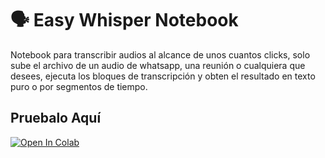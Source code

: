 # 🗣 Easy Whisper Notebook

Notebook para transcribir audios al alcance de unos cuantos clicks, solo sube el archivo de un audio de whatsapp, una reunión o cualquiera que desees,
ejecuta los bloques de transcripción y obten el resultado en texto puro o por segmentos de tiempo.

## Pruebalo Aquí
<a target="_blank" href="https://colab.research.google.com/github/https://colab.research.google.com/drive/1YOVDNzZcNm0hOQm64j0ebCB5ytwPCypA?usp=sharing">
  <img src="https://colab.research.google.com/assets/colab-badge.svg" alt="Open In Colab"/>
</a>
